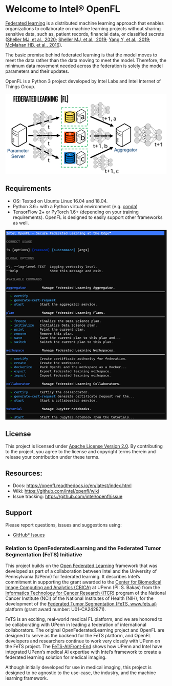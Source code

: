 
# Welcome to Intel&reg; OpenFL

[Federated learning](https://en.wikipedia.org/wiki/Federated_learning) is a distributed machine learning approach that
enables organizations to collaborate on machine learning projects
without sharing sensitive data, such as, patient records, financial data,
or classified secrets 
([Sheller MJ,  et al., 2020](https://www.nature.com/articles/s41598-020-69250-1);
[Sheller MJ, et al., 2019](https://www.ncbi.nlm.nih.gov/pmc/articles/PMC6589345);
[Yang Y, et al., 2019](https://arxiv.org/abs/1902.04885);
[McMahan HB, et al., 2016](https://arxiv.org/abs/1602.05629)).


The basic premise behind federated learning
is that the model moves to meet the data rather than the data moving
to meet the model. Therefore, the minimum data movement needed
across the federation is solely the model parameters and their updates.


OpenFL is a Python 3 project developed by Intel Labs and 
Intel Internet of Things Group. 

![Federated Learning](docs/images/diagram_fl.png)

## Requirements

- OS: Tested on Ubuntu Linux 16.04 and 18.04.
- Python 3.6+ with a Python virtual environment (e.g. [conda](https://docs.conda.io/en/latest/))
- TensorFlow 2+ or PyTorch 1.6+ (depending on your training requirements). OpenFL is designed to easily support other frameworks as well.

![fx commandline interface](docs/images/fx_help.png)

## License
This project is licensed under [Apache License Version 2.0](LICENSE).
By contributing to the project, you agree to the license and copyright terms therein
and release your contribution under these terms.

## Resources:
* Docs: https://openfl.readthedocs.io/en/latest/index.html
* Wiki: https://github.com/intel/openfl/wiki
* Issue tracking: https://github.com/intel/openfl/issue

## Support
Please report questions, issues and suggestions using:

* [GitHub* Issues](https://github.com/intel/openfl/issues)

### Relation to OpenFederatedLearning and the Federated Tumor Segmentation (FeTS) Initiative

This project builds on the [Open Federated Learning](https://github.com/IntelLabs/OpenFederatedLearning) framework that was 
developed as part of a collaboration between Intel
and the University of Pennsylvania (UPenn) for federated learning. 
It describes Intel’s commitment in 
supporting the grant awarded to the [Center for Biomedical Image Computing and Analytics (CBICA)](https://www.cbica.upenn.edu/) 
at UPenn (PI: S. Bakas) from the [Informatics Technology for Cancer Research (ITCR)](https://itcr.cancer.gov/) program of 
the National Cancer Institute (NCI) of the National Institutes of Health (NIH), 
for the development of the [Federated Tumor Segmentation (FeTS, www.fets.ai)](https://www.fets.ai/) 
platform (grant award number: U01-CA242871). 

FeTS is an exciting, real-world 
medical FL platform, and we are honored to be collaborating with UPenn in 
leading a federation of international collaborators. The original OpenFederatedLearning
project and OpenFL are designed to serve as the backend for the FeTS platform, 
and OpenFL developers and researchers continue to work very closely with UPenn on 
the FeTS project. The 
[FeTS-AI/Front-End](https://github.com/FETS-AI/Front-End) shows how UPenn 
and Intel have integrated UPenn’s medical AI expertise with Intel’s framework 
to create a federated learning solution for medical imaging. 

Although initially developed for use in medical imaging, this project is
designed to be agnostic to the use-case, the industry, and the 
machine learning framework.

